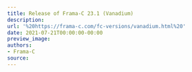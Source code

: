 ```yaml
---
title: Release of Frama-C 23.1 (Vanadium)
description:
url: '%20https://frama-c.com/fc-versions/vanadium.html%20'
date: 2021-07-21T00:00:00-00:00
preview_image:
authors:
- Frama-C
source:
---
```



